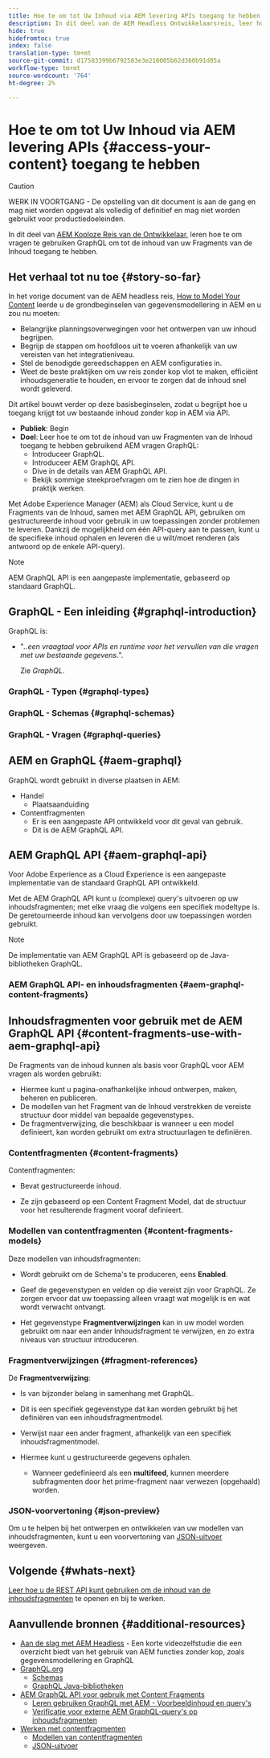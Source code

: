 ```yaml
---
title: Hoe te om tot Uw Inhoud via AEM levering APIs toegang te hebben
description: In dit deel van de AEM Headless Ontwikkelaarsreis, leer hoe te om vragen te gebruiken GraphQL om tot uw inhoud van de Fragmenten van de Inhoud toegang te hebben.
hide: true
hidefromtoc: true
index: false
translation-type: tm+mt
source-git-commit: d17583399b6792583e3e210005b62d360b91d05a
workflow-type: tm+mt
source-wordcount: '764'
ht-degree: 2%

---
```



# Hoe te om tot Uw Inhoud via AEM levering APIs {#access-your-content} toegang te hebben

>[!CAUTION]
>
>WERK IN VOORTGANG - De opstelling van dit document is aan de gang en mag niet worden opgevat als volledig of definitief en mag niet worden gebruikt voor productiedoeleinden.

In dit deel van [AEM Koploze Reis van de Ontwikkelaar,](#overview.md) leren hoe te om vragen te gebruiken GraphQL om tot de inhoud van uw Fragments van de Inhoud toegang te hebben.

## Het verhaal tot nu toe {#story-so-far}

In het vorige document van de AEM headless reis, [How to Model Your Content](model-your-content.md) leerde u de grondbeginselen van gegevensmodellering in AEM en u zou nu moeten:

* Belangrijke planningsoverwegingen voor het ontwerpen van uw inhoud begrijpen.
* Begrijp de stappen om hoofdloos uit te voeren afhankelijk van uw vereisten van het integratieniveau.
* Stel de benodigde gereedschappen en AEM configuraties in.
* Weet de beste praktijken om uw reis zonder kop vlot te maken, efficiënt inhoudsgeneratie te houden, en ervoor te zorgen dat de inhoud snel wordt geleverd.

Dit artikel bouwt verder op deze basisbeginselen, zodat u begrijpt hoe u toegang krijgt tot uw bestaande inhoud zonder kop in AEM via API.

* **Publiek**: Begin
* **Doel**: Leer hoe te om tot de inhoud van uw Fragmenten van de Inhoud toegang te hebben gebruikend AEM vragen GraphQL:
   * Introduceer GraphQL.
   * Introduceer AEM GraphQL API.
   * Dive in de details van AEM GraphQL API.
   * Bekijk sommige steekproefvragen om te zien hoe de dingen in praktijk werken.

Met Adobe Experience Manager (AEM) als Cloud Service, kunt u de Fragments van de Inhoud, samen met AEM GraphQL API, gebruiken om gestructureerde inhoud voor gebruik in uw toepassingen zonder problemen te leveren. Dankzij de mogelijkheid om één API-query aan te passen, kunt u de specifieke inhoud ophalen en leveren die u wilt/moet renderen (als antwoord op de enkele API-query).

>[!NOTE]
>AEM GraphQL API is een aangepaste implementatie, gebaseerd op standaard GraphQL.

## GraphQL - Een inleiding {#graphql-introduction}

GraphQL is:

* &quot;*..een vraagtaal voor APIs en runtime voor het vervullen van die vragen met uw bestaande gegevens.*&quot;.

   Zie *GraphQL*.

### GraphQL - Typen {#graphql-types}

### GraphQL - Schemas {#graphql-schemas}

### GraphQL - Vragen {#graphql-queries}

## AEM en GraphQL {#aem-graphql}

GraphQL wordt gebruikt in diverse plaatsen in AEM:

* Handel
   * Plaatsaanduiding
* Contentfragmenten
   * Er is een aangepaste API ontwikkeld voor dit geval van gebruik.
   * Dit is de AEM GraphQL API.

## AEM GraphQL API {#aem-graphql-api}

Voor Adobe Experience as a Cloud Experience is een aangepaste implementatie van de standaard GraphQL API ontwikkeld.

Met de AEM GraphQL API kunt u (complexe) query&#39;s uitvoeren op uw inhoudsfragmenten; met elke vraag die volgens een specifiek modeltype is. De geretourneerde inhoud kan vervolgens door uw toepassingen worden gebruikt.

>[!NOTE]
>
>De implementatie van AEM GraphQL API is gebaseerd op de Java-bibliotheken GraphQL.

### AEM GraphQL API- en inhoudsfragmenten {#aem-graphql-content-fragments}

## Inhoudsfragmenten voor gebruik met de AEM GraphQL API {#content-fragments-use-with-aem-graphql-api}

De Fragments van de inhoud kunnen als basis voor GraphQL voor AEM vragen als worden gebruikt:

* Hiermee kunt u pagina-onafhankelijke inhoud ontwerpen, maken, beheren en publiceren.
* De modellen van het Fragment van de Inhoud verstrekken de vereiste structuur door middel van bepaalde gegevenstypes.
* De fragmentverwijzing, die beschikbaar is wanneer u een model definieert, kan worden gebruikt om extra structuurlagen te definiëren.

### Contentfragmenten {#content-fragments}

Contentfragmenten:

* Bevat gestructureerde inhoud.

* Ze zijn gebaseerd op een Content Fragment Model, dat de structuur voor het resulterende fragment vooraf definieert.

### Modellen van contentfragmenten {#content-fragments-models}

Deze modellen van inhoudsfragmenten:

* Wordt gebruikt om de Schema&#39;s te produceren, eens **Enabled**.

* Geef de gegevenstypen en velden op die vereist zijn voor GraphQL. Ze zorgen ervoor dat uw toepassing alleen vraagt wat mogelijk is en wat wordt verwacht ontvangt.

* Het gegevenstype **Fragmentverwijzingen** kan in uw model worden gebruikt om naar een ander Inhoudsfragment te verwijzen, en zo extra niveaus van structuur introduceren.

### Fragmentverwijzingen {#fragment-references}

De **Fragmentverwijzing**:

* Is van bijzonder belang in samenhang met GraphQL.

* Dit is een specifiek gegevenstype dat kan worden gebruikt bij het definiëren van een inhoudsfragmentmodel.

* Verwijst naar een ander fragment, afhankelijk van een specifiek inhoudsfragmentmodel.

* Hiermee kunt u gestructureerde gegevens ophalen.

   * Wanneer gedefinieerd als een **multifeed**, kunnen meerdere subfragmenten door het prime-fragment naar verwezen (opgehaald) worden.

### JSON-voorvertoning {#json-preview}

Om u te helpen bij het ontwerpen en ontwikkelen van uw modellen van inhoudsfragmenten, kunt u een voorvertoning van [JSON-uitvoer](/help/assets/content-fragments/content-fragments-json-preview.md) weergeven.

## Volgende {#whats-next}

[Leer hoe u de REST API kunt gebruiken om de inhoud van de inhoudsfragmenten](/help/implementing/developing/headless-journey/update-your-content.md) te openen en bij te werken.

## Aanvullende bronnen {#additional-resources}

* [Aan de slag met AEM Headless](https://experienceleague.adobe.com/docs/experience-manager-learn/getting-started-with-aem-headless/graphql/overview.html)  - Een korte videozelfstudie die een overzicht biedt van het gebruik van AEM functies zonder kop, zoals gegevensmodellering en GraphQL
* [GraphQL.org](https://graphql.org)
   * [Schemas](https://graphql.org/learn/schema/)
   * [GraphQL Java-bibliotheken](https://graphql.org/code/#java)
* [AEM GraphQL API voor gebruik met Content Fragments](/help/assets/content-fragments/graphql-api-content-fragments.md)
   * [Leren gebruiken GraphQL met AEM - Voorbeeldinhoud en query&#39;s](/help/assets/content-fragments/content-fragments-graphql-samples.md)
   * [Verificatie voor externe AEM GraphQL-query&#39;s op inhoudsfragmenten](/help/assets/content-fragments/graphql-authentication-content-fragments.md)
* [Werken met contentfragmenten](/help/assets/content-fragments/content-fragments.md)
   * [Modellen van contentfragmenten](/help/assets/content-fragments/content-fragments-models.md)
   * [JSON-uitvoer](/help/assets/content-fragments/content-fragments-json-preview.md)
